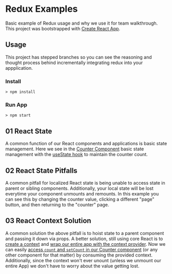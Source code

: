 # Redux Examples

Basic example of Redux usage and why we use it for team walkthrough.
This project was bootstrapped with [Create React App](https://github.com/facebook/create-react-app).

## Usage

This project has stepped branches so you can see the reasoning and thought process behind incrementally integrating redux into your appplication.

### Install

```
> npm install
```

### Run App
```
> npm start
```

## 01 React State

A common function of our React components and applications is basic state management.
Here we see in the [Counter Component](src/Counter.jsx) basic state management with the [useState hook](https://reactjs.org/docs/hooks-reference.html#usestate)
to maintain the counter count.

## 02 React State Pitfalls

A common pitfall for localized React state is being unable to access state in parent or sibling components. Additionally,
your local state will be lost everytime your component unmounts and remounts. In this example you can see this by changing
the counter value, clicking a different "page" button, and then returning to the "counter" page.

## 03 React Context Solution

A common solution the above pitfall is to hoist state to a parent component and passing it down via props. A better solution,
still using core React is to [create a context](src/counterCtx.js) and [wrap our entire app with the context provider](src/App.js#L18).
Now we can easily [access `count` and `setCount` in our Counter component](src/Counter.js#L6) (or any other component for that matter) by consuming the
provided context. Additionally, since the context won't ever unount (unless we unmount our entire App) we don't have to worry about the value getting lost.
